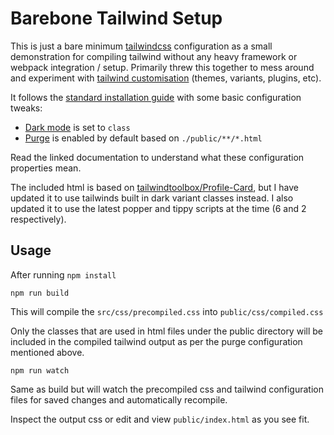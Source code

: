 # Barebone Tailwind Setup

This is just a bare minimum [tailwindcss](https://tailwindcss.com/) configuration as a small demonstration for compiling tailwind without any heavy framework or webpack integration / setup. Primarily threw this together to mess around and experiment with [tailwind customisation](https://tailwindcss.com/docs/configuration) (themes, variants, plugins, etc).

It follows the [standard installation guide](https://tailwindcss.com/docs/installation) with some basic configuration tweaks:

  - [Dark mode](https://tailwindcss.com/docs/dark-mode#basic-usage) is set to `class`
  - [Purge](https://tailwindcss.com/docs/optimizing-for-production#enabling-manually) is enabled by default based on `./public/**/*.html`

Read the linked documentation to understand what these configuration properties mean.

The included html is based on [tailwindtoolbox/Profile-Card](https://github.com/tailwindtoolbox/Profile-Card), but I have updated it to use tailwinds built in dark variant classes instead. I also updated it to use the latest popper and tippy scripts at the time (6 and 2 respectively).

## Usage

After running `npm install`

```
npm run build
```
This will compile the `src/css/precompiled.css` into `public/css/compiled.css`

Only the classes that are used in html files under the public directory will be included in the compiled tailwind output as per the purge configuration mentioned above.

```
npm run watch
```
Same as build but will watch the precompiled css and tailwind configuration files for saved changes and automatically recompile.

Inspect the output css or edit and view `public/index.html` as you see fit.